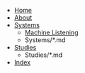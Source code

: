 - [Home](index.md)
- [About](About.md)
- [Systems](Systems/index.md)
	- [Machine Listening](Systems/machine-listening.md)
	- Systems/*.md
- [Studies](Studies/index.md)
	- Studies/*.md
- [Index](tags.md)